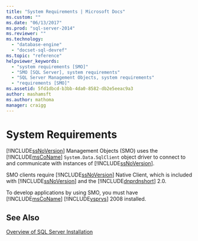 ```yaml
---
title: "System Requirements | Microsoft Docs"
ms.custom: ""
ms.date: "06/13/2017"
ms.prod: "sql-server-2014"
ms.reviewer: ""
ms.technology: 
  - "database-engine"
  - "docset-sql-devref"
ms.topic: "reference"
helpviewer_keywords: 
  - "system requirements [SMO]"
  - "SMO [SQL Server], system requirements"
  - "SQL Server Management Objects, system requirements"
  - "requirements [SMO]"
ms.assetid: 5fd1dbcd-b3bb-4da0-8582-db2e5eeac9a3
author: mashamsft
ms.author: mathoma
manager: craigg
---
```

# System Requirements
  [!INCLUDE[ssNoVersion](../../includes/ssnoversion-md.md)] Management Objects (SMO) uses the [!INCLUDE[msCoName](../../includes/msconame-md.md)] `System.Data.SqlClient` object driver to connect to and communicate with instances of [!INCLUDE[ssNoVersion](../../includes/ssnoversion-md.md)].  
  
 SMO clients require [!INCLUDE[ssNoVersion](../../includes/ssnoversion-md.md)] Native Client, which is included with [!INCLUDE[ssNoVersion](../../includes/ssnoversion-md.md)] and the [!INCLUDE[dnprdnshort](../../includes/dnprdnshort-md.md)] 2.0.  
  
 To develop applications by using SMO, you must have [!INCLUDE[msCoName](../../includes/msconame-md.md)] [!INCLUDE[vsprvs](../../includes/vsprvs-md.md)] 2008 installed.  
  
## See Also  
 [Overview of SQL Server Installation](http://technet.microsoft.com/library/bb500438\(v=SQL.105\).aspx)  
  
  
